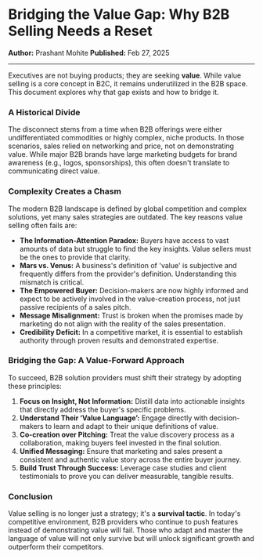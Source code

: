 # Bridging the Value Gap: Why B2B Selling Needs a Reset

**Author:** Prashant Mohite
**Published:** Feb 27, 2025

---

Executives are not buying products; they are seeking **value**. While value selling is a core concept in B2C, it remains underutilized in the B2B space. This document explores why that gap exists and how to bridge it.

### A Historical Divide

The disconnect stems from a time when B2B offerings were either undifferentiated commodities or highly complex, niche products. In those scenarios, sales relied on networking and price, not on demonstrating value. While major B2B brands have large marketing budgets for brand awareness (e.g., logos, sponsorships), this often doesn't translate to communicating direct value.

### Complexity Creates a Chasm

The modern B2B landscape is defined by global competition and complex solutions, yet many sales strategies are outdated. The key reasons value selling often fails are:

* **The Information-Attention Paradox:** Buyers have access to vast amounts of data but struggle to find the key insights. Value sellers must be the ones to provide that clarity.
* **Mars vs. Venus:** A business's definition of 'value' is subjective and frequently differs from the provider's definition. Understanding this mismatch is critical.
* **The Empowered Buyer:** Decision-makers are now highly informed and expect to be actively involved in the value-creation process, not just passive recipients of a sales pitch.
* **Message Misalignment:** Trust is broken when the promises made by marketing do not align with the reality of the sales presentation.
* **Credibility Deficit:** In a competitive market, it is essential to establish authority through proven results and demonstrated expertise.

### Bridging the Gap: A Value-Forward Approach

To succeed, B2B solution providers must shift their strategy by adopting these principles:

1.  **Focus on Insight, Not Information:** Distill data into actionable insights that directly address the buyer's specific problems.
2.  **Understand Their ‘Value Language’:** Engage directly with decision-makers to learn and adapt to their unique definitions of value.
3.  **Co-creation over Pitching:** Treat the value discovery process as a collaboration, making buyers feel invested in the final solution.
4.  **Unified Messaging:** Ensure that marketing and sales present a consistent and authentic value story across the entire buyer journey.
5.  **Build Trust Through Success:** Leverage case studies and client testimonials to prove you can deliver measurable, tangible results.

### Conclusion

Value selling is no longer just a strategy; it's a **survival tactic**. In today's competitive environment, B2B providers who continue to push features instead of demonstrating value will fail. Those who adapt and master the language of value will not only survive but will unlock significant growth and outperform their competitors.